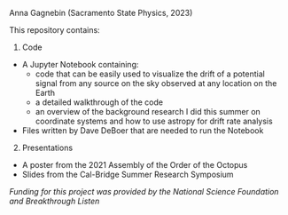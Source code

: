 Anna Gagnebin (Sacramento State Physics, 2023)

This repository contains:
1. Code
- A Jupyter Notebook containing:
  - code that can be easily used to visualize the drift of a potential signal from any source on the sky observed at any location on the Earth
  - a detailed walkthrough of the code
  - an overview of the background research I did this summer on coordinate systems and how to use astropy for drift rate analysis
- Files written by Dave DeBoer that are needed to run the Notebook
2. Presentations
- A poster from the 2021 Assembly of the Order of the Octopus
- Slides from the Cal-Bridge Summer Research Symposium

<i> Funding for this project was provided by the National Science Foundation and Breakthrough Listen </i>
